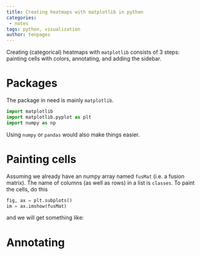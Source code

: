 ```yaml
---
title: Creating heatmaps with matplotlib in python
categories:
 - notes
tags: python, visualization
author: tenpages
---
```


Creating (categorical) heatmaps with `matplotlib` consists of 3 steps: painting cells with colors, annotating, and adding the sidebar.

# Packages
The package in need is mainly `matplotlib`.
```python
import matplotlib
import matplotlib.pyplot as plt
import numpy as np
```
Using `numpy` or `pandas` would also make things easier. 

# Painting cells
Assuming we already have an numpy array named `fusMat` (i.e. a fusion matrix). The name of columns (as well as rows) in a list is `classes`. To paint the cells, do this
```python
fig, ax = plt.subplots()
im = ax.imshow(fusMat)
```
and we will get something like:


# Annotating
